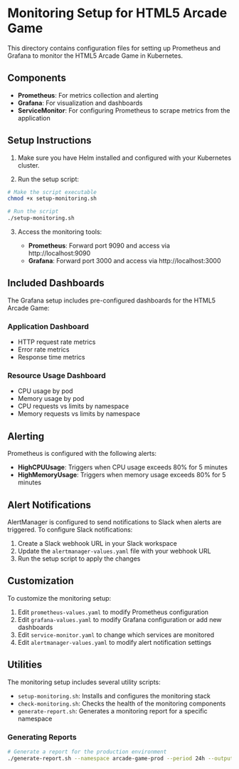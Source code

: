 # Monitoring Setup for HTML5 Arcade Game

This directory contains configuration files for setting up Prometheus and Grafana to monitor the HTML5 Arcade Game in Kubernetes.

## Components

- **Prometheus**: For metrics collection and alerting
- **Grafana**: For visualization and dashboards
- **ServiceMonitor**: For configuring Prometheus to scrape metrics from the application

## Setup Instructions

1. Make sure you have Helm installed and configured with your Kubernetes cluster.

2. Run the setup script:

```bash
# Make the script executable
chmod +x setup-monitoring.sh

# Run the script
./setup-monitoring.sh
```

3. Access the monitoring tools:

   - **Prometheus**: Forward port 9090 and access via http://localhost:9090
   - **Grafana**: Forward port 3000 and access via http://localhost:3000

## Included Dashboards

The Grafana setup includes pre-configured dashboards for the HTML5 Arcade Game:

### Application Dashboard
- HTTP request rate metrics
- Error rate metrics
- Response time metrics

### Resource Usage Dashboard
- CPU usage by pod
- Memory usage by pod
- CPU requests vs limits by namespace
- Memory requests vs limits by namespace

## Alerting

Prometheus is configured with the following alerts:

- **HighCPUUsage**: Triggers when CPU usage exceeds 80% for 5 minutes
- **HighMemoryUsage**: Triggers when memory usage exceeds 80% for 5 minutes

## Alert Notifications

AlertManager is configured to send notifications to Slack when alerts are triggered. To configure Slack notifications:

1. Create a Slack webhook URL in your Slack workspace
2. Update the `alertmanager-values.yaml` file with your webhook URL
3. Run the setup script to apply the changes

## Customization

To customize the monitoring setup:

1. Edit `prometheus-values.yaml` to modify Prometheus configuration
2. Edit `grafana-values.yaml` to modify Grafana configuration or add new dashboards
3. Edit `service-monitor.yaml` to change which services are monitored
4. Edit `alertmanager-values.yaml` to modify alert notification settings

## Utilities

The monitoring setup includes several utility scripts:

- `setup-monitoring.sh`: Installs and configures the monitoring stack
- `check-monitoring.sh`: Checks the health of the monitoring components
- `generate-report.sh`: Generates a monitoring report for a specific namespace

### Generating Reports

```bash
# Generate a report for the production environment
./generate-report.sh --namespace arcade-game-prod --period 24h --output ./reports
```